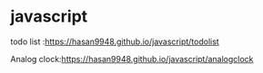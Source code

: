 # javascript
todo list :https://hasan9948.github.io/javascript/todolist

Analog clock:https://hasan9948.github.io/javascript/analogclock
